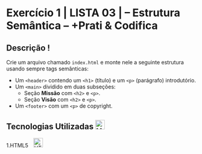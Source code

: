 # Exercício 1 | LISTA 03 | – Estrutura Semântica – +Prati & Codifica 

## Descrição !
Crie um arquivo chamado `index.html` e monte nele a seguinte estrutura usando sempre tags semânticas:

- Um `<header>` contendo um `<h1>` (título) e um `<p>` (parágrafo) introdutório.
- Um `<main>` dividido em duas subseções:
  - Seção **Missão** com `<h2>` e `<p>`.
  - Seção **Visão** com `<h2>` e `<p>`.
- Um `<footer>` com um `<p>` de copyright.

## Tecnologias Utilizadas <img src="https://raw.githubusercontent.com/Tarikul-Islam-Anik/Animated-Fluent-Emojis/master/Emojis/Objects/Hammer.png" alt="Hammer" width="25" height="25" />

1.HTML5 <img src="https://skillicons.dev/icons?i=html" alt="HTML5"  width="25" height="25" style="margin-left: 10px;" />
